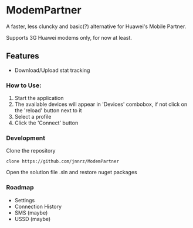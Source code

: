 # ModemPartner

A faster, less cluncky and basic(?) alternative for Huawei's Mobile Partner.

Supports 3G Huawei modems only, for now at least.

## Features
* Download/Upload stat tracking

### How to Use:

1) Start the application  
2) The available devices will appear in 'Devices' combobox, if not click on the 'reload' button next to it
3) Select a profile
4) Click the 'Connect' button

### Development

Clone the repository
``` 
clone https://github.com/jnnrz/ModemPartner
```

Open the solution file .sln and restore nuget packages


### Roadmap
* Settings
* Connection History
* SMS (maybe)
* USSD (maybe)